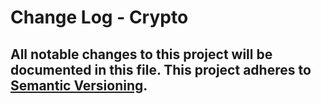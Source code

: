 # Change Log - Crypto
All notable changes to this project will be documented in this file.
This project adheres to [Semantic Versioning](http://semver.org/).
----
